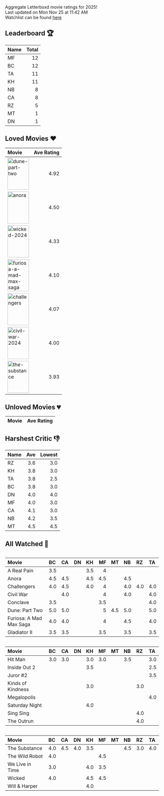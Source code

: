 Aggregate Letterboxd movie ratings for 2025! <br />
Last updated on Mon Nov 25 at 11:42 AM <br />
Watchlist can be found [here](https://letterboxd.com/_branzino/list/movie-szn-2025/)

## Leaderboard :trophy:
| Name   |   Total |
|:-------|--------:|
| MF     |      12 |
| BC     |      12 |
| TA     |      11 |
| KH     |      11 |
| NB     |       8 |
| CA     |       8 |
| RZ     |       5 |
| MT     |       1 |
| DN     |       1 |

## Loved Movies :heart:
| Movie                                                                                                                                                                                  |   Ave Rating |
|:---------------------------------------------------------------------------------------------------------------------------------------------------------------------------------------|-------------:|
| <img src="https://a.ltrbxd.com/resized/film-poster/6/1/7/4/4/3/617443-dune-part-two-0-1000-0-1500-crop.jpg" alt="dune-part-two" style="height: 105px; width:70px;"/>                   |         4.92 |
| <img src="https://a.ltrbxd.com/resized/film-poster/9/5/9/5/4/0/959540-anora-0-1000-0-1500-crop.jpg" alt="anora" style="height: 105px; width:70px;"/>                                   |         4.50 |
| <img src="https://a.ltrbxd.com/resized/film-poster/3/3/7/0/3/6/337036-wicked-0-1000-0-1500-crop.jpg" alt="wicked-2024" style="height: 105px; width:70px;"/>                            |         4.33 |
| <img src="https://a.ltrbxd.com/resized/film-poster/7/0/5/2/2/1/705221-furiosa-a-mad-max-saga-0-1000-0-1500-crop.jpg" alt="furiosa-a-mad-max-saga" style="height: 105px; width:70px;"/> |         4.10 |
| <img src="https://a.ltrbxd.com/resized/film-poster/8/4/2/3/0/1/842301-challengers-0-1000-0-1500-crop.jpg" alt="challengers" style="height: 105px; width:70px;"/>                       |         4.07 |
| <img src="https://a.ltrbxd.com/resized/film-poster/8/3/4/6/5/6/834656-civil-war-0-1000-0-1500-crop.jpg" alt="civil-war-2024" style="height: 105px; width:70px;"/>                      |         4.00 |
| <img src="https://a.ltrbxd.com/resized/film-poster/8/3/8/1/4/0/838140-the-substance-0-1000-0-1500-crop.jpg" alt="the-substance" style="height: 105px; width:70px;"/>                   |         3.93 |

## Unloved Movies :broken_heart:
| Movie   | Ave Rating   |
|---------|--------------|

## Harshest Critic :thumbsdown:
| Name   |   Ave |   Lowest |
|:-------|------:|---------:|
| RZ     |   3.6 |      3.0 |
| KH     |   3.8 |      3.0 |
| TA     |   3.8 |      2.5 |
| BC     |   3.8 |      3.0 |
| DN     |   4.0 |      4.0 |
| MF     |   4.0 |      3.0 |
| CA     |   4.1 |      3.0 |
| NB     |   4.2 |      3.5 |
| MT     |   4.5 |      4.5 |

## All Watched :movie_camera:
<div  style="overflow-x: scroll;">

| Movie                   | BC   | CA   | DN   | KH   |   MF | MT   | NB   | RZ   | TA   |
|:------------------------|:-----|:-----|:-----|:-----|-----:|:-----|:-----|:-----|:-----|
| A Real Pain             | 3.5  |      |      | 3.5  |  4   |      |      |      |      |
| Anora                   | 4.5  | 4.5  |      | 4.5  |  4.5 |      | 4.5  |      |      |
| Challengers             | 4.0  | 4.5  |      | 4.0  |  4   |      | 4.0  | 4.0  | 4.0  |
| Civil War               |      | 4.0  |      |      |  4   |      | 4.0  |      | 4.0  |
| Conclave                | 3.5  |      |      |      |  3.5 |      |      |      | 4.0  |
| Dune: Part Two          | 5.0  | 5.0  |      |      |  5   | 4.5  | 5.0  |      | 5.0  |
| Furiosa: A Mad Max Saga | 4.0  | 4.0  |      |      |  4   |      | 4.5  |      | 4.0  |
| Gladiator II            | 3.5  | 3.5  |      |      |  3.5 |      | 3.5  |      | 3.5  |

</div>

<div  style="overflow-x: scroll;">

| Movie             | BC   | CA   | DN   | KH   | MF   | MT   | NB   | RZ   | TA   |
|:------------------|:-----|:-----|:-----|:-----|:-----|:-----|:-----|:-----|:-----|
| Hit Man           | 3.0  | 3.0  |      | 3.0  | 3.0  |      | 3.5  |      | 3.0  |
| Inside Out 2      |      |      |      | 3.5  |      |      |      |      | 2.5  |
| Juror #2          |      |      |      |      |      |      |      |      | 3.5  |
| Kinds of Kindness |      |      |      | 3.0  |      |      |      | 3.0  |      |
| Megalopolis       |      |      |      |      |      |      |      |      | 4.0  |
| Saturday Night    |      |      |      | 4.0  |      |      |      |      |      |
| Sing Sing         |      |      |      |      |      |      |      | 4.0  |      |
| The Outrun        |      |      |      |      |      |      |      | 4.0  |      |

</div>

<div  style="overflow-x: scroll;">

| Movie           | BC   | CA   | DN   | KH   | MF   | MT   | NB   | RZ   | TA   |
|:----------------|:-----|:-----|:-----|:-----|:-----|:-----|:-----|:-----|:-----|
| The Substance   | 4.0  | 4.5  | 4.0  | 3.5  |      |      | 4.5  | 3.0  | 4.0  |
| The Wild Robot  | 4.0  |      |      |      | 4.5  |      |      |      |      |
| We Live in Time | 3.0  |      |      | 4.0  | 3.5  |      |      |      |      |
| Wicked          | 4.0  |      |      | 4.5  | 4.5  |      |      |      |      |
| Will & Harper   |      |      |      | 4.0  |      |      |      |      |      |

</div>